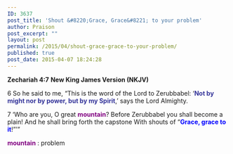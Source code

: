 ```yaml
---
ID: 3637
post_title: 'Shout &#8220;Grace, Grace&#8221; to your problem'
author: Praison
post_excerpt: ""
layout: post
permalink: /2015/04/shout-grace-grace-to-your-problem/
published: true
post_date: 2015-04-07 18:24:28
---
```

<strong>Zechariah 4:7</strong>
<strong> New King James Version (NKJV)</strong>

6 So he said to me, “This is the word of the Lord to Zerubbabel: ‘<span style="color: #333399;"><strong>Not by might nor by power, but by my Spirit</strong></span>,’ says the Lord Almighty.

7 ‘Who are you, O great <span style="color: #800080;"><strong>mountain</strong></span>?
Before Zerubbabel you shall become a plain!
And he shall bring forth the capstone
With shouts of “<span style="color: #0000ff;"><strong>Grace, grace to it</strong></span>!”’”

<span style="color: #800080;"><strong>mountain</strong></span> : problem